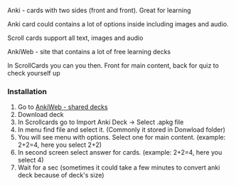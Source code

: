 
Anki - cards with two sides (front and front). Great for learning

Anki card could contains a lot of options inside including images and audio. 

Scroll cards support all text, images and audio

AnkiWeb - site that contains a lot of free learning decks

In ScrollCards you can you then. Front for main content, back for quiz to check yourself up

### Installation
1. Go to [AnkiWeb - shared decks](https://ankiweb.net/shared/decks)
2. Download deck
3. In Scrollcards go to Import Anki Deck -> Select .apkg file
4. In menu find file and select it. (Commonly it stored in Donwload folder)
5. You will see menu with options. Select one for main content. (example: 2+2=4, here you select 2+2)
6. In second screen select answer for cards. (example: 2+2=4, here you select 4)
7. Wait for a sec (sometimes it could take a few minutes to convert anki deck because of deck's size)

